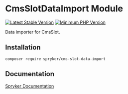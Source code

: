 # CmsSlotDataImport Module
[![Latest Stable Version](https://poser.pugx.org/spryker/cms-slot-data-import/v/stable.svg)](https://packagist.org/packages/spryker/cms-slot-data-import)
[![Minimum PHP Version](https://img.shields.io/badge/php-%3E%3D%207.3-8892BF.svg)](https://php.net/)

Data importer for CmsSlot.

## Installation

```
composer require spryker/cms-slot-data-import
```

## Documentation

[Spryker Documentation](https://academy.spryker.com/developing_with_spryker/module_guide/modules.html)
